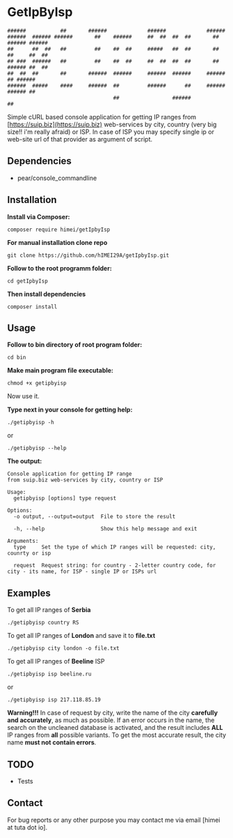 # GetIpByIsp

    ######           ##       ######             ######             ######                 
    ######  ###### ######       ##    ######     ##  ##  ##  ##       ##    ###### ######  
    ##      ##  ##   ##         ##    ##  ##     #####   ##  ##       ##    ##     ##  ##  
    ## ###  ######   ##         ##    ##  ##     ##  ##  ##  ##       ##    ###### ##  ##  
    ##  ##  ##       ##       ######  ######     ######  ######     ######      ## ######  
    ######  #####    ####     ######  ##         ######      ##     ######  ###### ##      
                                      ##                 ######                    ##      
 

Simple cURL based console application for getting IP ranges from [https://suip.biz](https://suip.biz) web-services by city, country (very big size!! i'm really afraid) or ISP. In case of ISP you may specify single ip or web-site url of that provider as argument of script.

## Dependencies

* pear/console_commandline

## Installation

**Install via Composer:**

```shell
composer require himei/getIpbyIsp
```

**For manual installation clone repo**

```shell
git clone https://github.com/hIMEI29A/getIpbyIsp.git
```

**Follow to the root programm folder:**

```shell
cd getIpbyIsp
```

**Then install dependencies**

```shell
composer install
```

## Usage

**Follow to bin directory of root program folder:**

```shell
cd bin
```

**Make main program file executable:**

```shell
chmod +x getipbyisp
```

Now use it.

**Type next in your console for getting help:**

```shell
./getipbyisp -h
```

or

```shell
./getipbyisp --help
```

**The output:**

```shell
Console application for getting IP range 
from suip.biz web-services by city, country or ISP

Usage:
  getipbyisp [options] type request

Options:
  -o output, --output=output  File to store the result
                              
  -h, --help                  Show this help message and exit

Arguments:
  type     Set the type of which IP ranges will be requested: city, counrty or isp
           
  request  Request string: for country - 2-letter country code, for city - its name, for ISP - single IP or ISPs url
```
## Examples

To get all IP ranges of **Serbia**

```shell
./getipbyisp country RS
```

To get all IP ranges of **London** and save it to **file.txt**

```shell
./getipbyisp city london -o file.txt
```

To get all IP ranges of **Beeline** ISP

```shell
./getipbyisp isp beeline.ru
```

or

```shell
./getipbyisp isp 217.118.85.19
```

**Warning!!!** In case of request by city, write the name of the city **carefully and accurately**, as much as possible. If an error occurs in the name, the search on the uncleaned database is activated, and the result includes **ALL** IP ranges from **all** possible variants. To get the most accurate result, the city name **must not contain errors**.

## TODO

* Tests

## Contact

For bug reports or any other purpose you may contact me via email [himei at tuta dot io].


